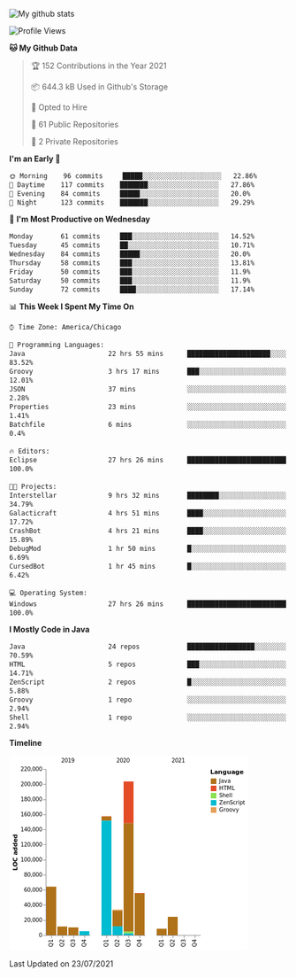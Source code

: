 ![My github stats](https://github-readme-stats.vercel.app/api?username=romvoid95&theme=gruvbox&include_all_commits=true&show_icons=true")

<!--START_SECTION:waka-->
![Profile Views](http://img.shields.io/badge/Profile%20Views-0-blue)

**🐱 My Github Data** 

> 🏆 152 Contributions in the Year 2021
 > 
> 📦 644.3 kB Used in Github's Storage 
 > 
> 💼 Opted to Hire
 > 
> 📜 61 Public Repositories 
 > 
> 🔑 2 Private Repositories  
 > 
**I'm an Early 🐤** 

```text
🌞 Morning    96 commits     █████░░░░░░░░░░░░░░░░░░░░   22.86% 
🌆 Daytime    117 commits    ███████░░░░░░░░░░░░░░░░░░   27.86% 
🌃 Evening    84 commits     █████░░░░░░░░░░░░░░░░░░░░   20.0% 
🌙 Night      123 commits    ███████░░░░░░░░░░░░░░░░░░   29.29%

```
📅 **I'm Most Productive on Wednesday** 

```text
Monday       61 commits     ███░░░░░░░░░░░░░░░░░░░░░░   14.52% 
Tuesday      45 commits     ██░░░░░░░░░░░░░░░░░░░░░░░   10.71% 
Wednesday    84 commits     █████░░░░░░░░░░░░░░░░░░░░   20.0% 
Thursday     58 commits     ███░░░░░░░░░░░░░░░░░░░░░░   13.81% 
Friday       50 commits     ███░░░░░░░░░░░░░░░░░░░░░░   11.9% 
Saturday     50 commits     ███░░░░░░░░░░░░░░░░░░░░░░   11.9% 
Sunday       72 commits     ████░░░░░░░░░░░░░░░░░░░░░   17.14%

```


📊 **This Week I Spent My Time On** 

```text
⌚︎ Time Zone: America/Chicago

💬 Programming Languages: 
Java                     22 hrs 55 mins      █████████████████████░░░░   83.52% 
Groovy                   3 hrs 17 mins       ███░░░░░░░░░░░░░░░░░░░░░░   12.01% 
JSON                     37 mins             ░░░░░░░░░░░░░░░░░░░░░░░░░   2.28% 
Properties               23 mins             ░░░░░░░░░░░░░░░░░░░░░░░░░   1.41% 
Batchfile                6 mins              ░░░░░░░░░░░░░░░░░░░░░░░░░   0.4%

🔥 Editors: 
Eclipse                  27 hrs 26 mins      █████████████████████████   100.0%

🐱‍💻 Projects: 
Interstellar             9 hrs 32 mins       ████████░░░░░░░░░░░░░░░░░   34.79% 
Galacticraft             4 hrs 51 mins       ████░░░░░░░░░░░░░░░░░░░░░   17.72% 
CrashBot                 4 hrs 21 mins       ████░░░░░░░░░░░░░░░░░░░░░   15.89% 
DebugMod                 1 hr 50 mins        █░░░░░░░░░░░░░░░░░░░░░░░░   6.69% 
CursedBot                1 hr 45 mins        █░░░░░░░░░░░░░░░░░░░░░░░░   6.42%

💻 Operating System: 
Windows                  27 hrs 26 mins      █████████████████████████   100.0%

```

**I Mostly Code in Java** 

```text
Java                     24 repos            █████████████████░░░░░░░░   70.59% 
HTML                     5 repos             ███░░░░░░░░░░░░░░░░░░░░░░   14.71% 
ZenScript                2 repos             █░░░░░░░░░░░░░░░░░░░░░░░░   5.88% 
Groovy                   1 repo              ░░░░░░░░░░░░░░░░░░░░░░░░░   2.94% 
Shell                    1 repo              ░░░░░░░░░░░░░░░░░░░░░░░░░   2.94%

```


**Timeline**

![Chart not found](https://raw.githubusercontent.com/ROMVoid95/ROMVoid95/master/charts/bar_graph.png) 


 Last Updated on 23/07/2021
<!--END_SECTION:waka-->
